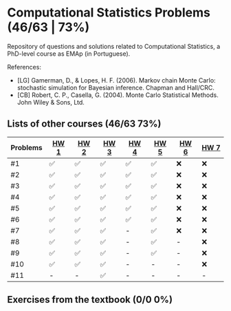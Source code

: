# Computational Statistics Problems (46/63 | 73%)

Repository of questions and solutions related to Computational Statistics, a PhD-level course as EMAp (in Portuguese).

References:

- [LG] Gamerman, D., & Lopes, H. F. (2006). Markov chain Monte Carlo: stochastic simulation for Bayesian inference. Chapman and Hall/CRC.
- [CB] Robert, C. P., Casella, G. (2004). Monte Carlo Statistical Methods. John Wiley & Sons, Ltd.

## Lists of other courses (46/63 73%)
Problems | [HW 1](https://www.stats.ox.ac.uk/~rebeschi/teaching/AdvSim/18/exercises/sheet1.pdf) | [HW 2](https://www.stats.ox.ac.uk/~rebeschi/teaching/AdvSim/18/exercises/sheet1.pdf) | [HW 3](https://www.stats.ox.ac.uk/~rebeschi/teaching/AdvSim/18/exercises/sheet2.pdf) | [HW 4](https://www.stats.ox.ac.uk/~rebeschi/teaching/AdvSim/18/exercises/sheet2.pdf) | [HW 5](https://www.stats.ox.ac.uk/~rebeschi/teaching/AdvSim/18/exercises/sheet3.pdf) | [HW 6](https://www.stats.ox.ac.uk/~rebeschi/teaching/AdvSim/18/exercises/sheet3.pdf) | [HW 7](https://www.stats.ox.ac.uk/~rebeschi/teaching/AdvSim/18/exercises/sheet4.pdf)
----|----|----|----|----|----|----|----
#1  | ✅ | ✅ | ✅ | ✅ | ✅ | ❌ | ❌ 
#2  | ✅ | ✅ | ✅ | ✅ | ✅ | ❌ | ❌ 
#3  | ✅ | ✅ | ✅ | ✅ | ✅ | ❌ | ❌ 
#4  | ✅ | ✅ | ✅ | ✅ | ✅ | ❌ | ❌ 
#5  | ✅ | ✅ | ✅ | ✅ | ✅ | ❌ | ❌ 
#6  | ✅ | ✅ | ✅ | ✅ | ✅ | ❌ | ❌ 
#7  | ✅ | ✅ | ✅ | -  | ✅ | ❌ | ❌ 
#8  | ✅ | ✅ | ✅ | -  | ✅ | -  | ❌ 
#9  | ✅ | ✅ | ✅ | -  | ✅ | -  | ❌ 
#10 | ✅ | ✅ | ✅ | -  | -  | -  | ❌ 
#11 | -  | -  | ✅ | -  | -  | -  | -  

## Exercises from the textbook (0/0 0%)
